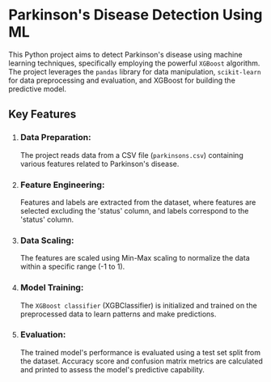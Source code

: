 # Parkinson's Disease Detection Using ML

This Python project aims to detect Parkinson's disease using machine learning techniques, specifically employing the powerful `XGBoost` algorithm. The project leverages the `pandas` library for data manipulation, `scikit-learn` for data preprocessing and evaluation, and XGBoost for building the predictive model.

## Key Features ##
1. ### Data Preparation: ###
   The project reads data from a CSV file (`parkinsons.csv`) containing various features related to Parkinson's disease.

2. ### Feature Engineering: ###
   Features and labels are extracted from the dataset, where features are selected excluding the 'status' column, and labels correspond to the 'status' column.

3. ### Data Scaling: ###
   The features are scaled using Min-Max scaling to normalize the data within a specific range (-1 to 1).

4. ### Model Training: ###
   The `XGBoost classifier` (XGBClassifier) is initialized and trained on the preprocessed data to learn patterns and make predictions.

5. ### Evaluation: ###
   The trained model's performance is evaluated using a test set split from the dataset. Accuracy score and confusion matrix metrics are calculated and printed to assess the model's predictive capability.
